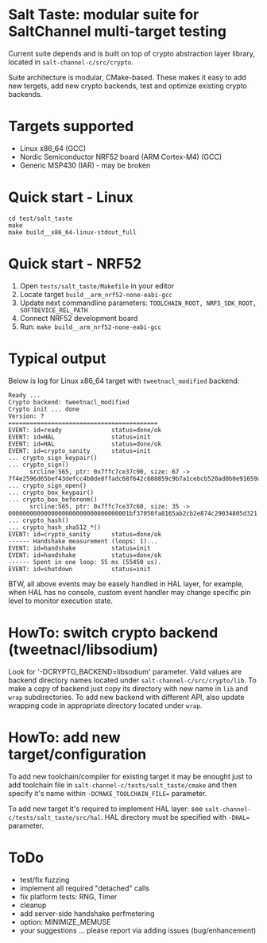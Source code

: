 Salt Taste: modular suite for SaltChannel multi-target testing
==========================================

Current suite depends and is built on top of crypto abstraction layer library,
located in `salt-channel-c/src/crypto`.

Suite architecture is modular, CMake-based. These makes it easy to add new tergets, add new crypto backends,
test and optimize existing crypto backends.


Targets supported
=================
* Linux x86_64 (GCC)
* Nordic Semiconductor NRF52 board (ARM Cortex-M4) (GCC)
* Generic MSP430 (IAR) - may be broken

Quick start - Linux
============================

```shell
cd test/salt_taste
make
make build__x86_64-linux-stdout_full
```


Quick start - NRF52
============================

1. Open `tests/salt_taste/Makefile` in your editor
2. Locate target `build__arm_nrf52-none-eabi-gcc`
3. Update next commandline parameters: `TOOLCHAIN_ROOT, NRF5_SDK_ROOT, SOFTDEVICE_REL_PATH`
4. Connect NRF52 development board
5. Run: `make build__arm_nrf52-none-eabi-gcc`


Typical output
====================

Below is log for Linux x86_64 target with `tweetnacl_modified` backend:
```
Ready ... 
Crypto backend: tweetnacl_modified
Crypto init ... done 
Version: ?
==========================================
EVENT: id=ready              status=done/ok           
EVENT: id=HAL                status=init              
EVENT: id=HAL                status=done/ok           
EVENT: id=crypto_sanity      status=init              
... crypto_sign_keypair()
... crypto_sign()
      srcline:565, ptr: 0x7ffc7ce37c90, size: 67 -> 7f4e2596d65bef43defcc4b0de8ffadc68f642c608859c9b7a1cebcb520ad0b0e91659a1374001707305cc25dfbb7cb720f51c2eb843d9ea344bc66d65d66c0d030303
... crypto_sign_open()
... crypto_box_keypair()
... crypto_box_beforenm()
      srcline:565, ptr: 0x7ffc7ce37c60, size: 35 -> 0000000000000000000000000000000001bf37050fa8165ab2cb2e874c29034805d321
... crypto_hash()
... crypto_hash_sha512_*()
EVENT: id=crypto_sanity      status=done/ok           
------ Handshake measurement (loops: 1)...
EVENT: id=handshake          status=init              
EVENT: id=handshake          status=done/ok           
------ Spent in one loop: 55 ms (55450 us).
EVENT: id=shutdown           status=init
```

BTW, all above events may be easely handled in HAL layer, for example, 
when HAL has no console, custom event handler may change specific pin level to monitor execution state.


HowTo: switch crypto backend (tweetnacl/libsodium)
==============================

Look for '-DCRYPTO_BACKEND=libsodium' parameter. Valid values are backend directory names located under
`salt-channel-c/src/crypto/lib`. To make a copy of backend just copy its directory with new name in `lib` 
and `wrap` subdirectories. To add new backend with different API, also update wrapping code in appropriate
directory located under `wrap`.

HowTo: add new target/configuration
==============================

To add new toolchain/compiler for existing target it may be enought just to add toolchain file in
`salt-channel-c/tests/salt_taste/cmake` and then specify it's name within `-DCMAKE_TOOLCHAIN_FILE=` parameter.

To add new target it's required to implement HAL layer: see `salt-channel-c/tests/salt_taste/src/hal`.
HAL directory must be specified with `-DHAL=` parameter.

ToDo
=====
* test/fix fuzzing
* implement all required "detached" calls
* fix platform tests: RNG, Timer 
* cleanup
* add server-side handshake perfmetering
* option: MINIMIZE_MEMUSE
* your suggestions ... please report via adding issues (bug/enhancement)


